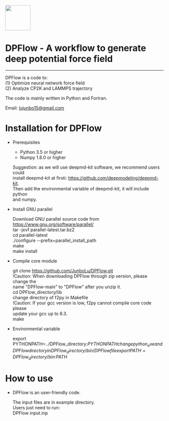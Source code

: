 <div align="left">
  <img src="https://github.com/JunboLu/DPFlow/tree/main/doc/logo.png" height="80px"/>
</div>

# DPFlow - A workflow to generate deep potential force field
---------

DPFlow is a code to:  
(1) Optimize neural network force field  
(2) Analyze CP2K and LAMMPS trajectory  

The code is mainly written in Python and Fortran.  

Email: lujunbo15@gmail.com
  
# Installation for DPFlow

* Prerequisites
   - Python 3.5 or higher
   - Numpy 1.8.0 or higher

   Suggestion: as we will use deepmd-kit software, we recommend users could  
   install deepmd-kit at firsti: https://github.com/deepmodeling/deepmd-kit.   
   Then add the environmental variable of deepmd-kit, it will include python   
   and numpy.  

* Install GNU parallel

    Download GNU parallel source code from https://www.gnu.org/software/parallel/  
    tar -jxvf parallel-latest.tar.bz2  
    cd parallel-latest  
    ./configure --prefix=parallel_install_path  
    make  
    make install  

* Compile core module
  
    git clone https://github.com/JunboLu/DPFlow.git  
    !Caution: When downloading DPFlow through zip version, please change the  
    name "DPFlow-main" to "DPFlow" after you unzip it.  
    cd DPFlow_directory/lib  
    change directory of f2py in Makefile  
    !Caution: If your gcc version is low, f2py cannot compile core code please  
    update your gcc up to 6.3.  
    make  

* Environmental variable

    export PYTHONPATH=../DPFlow_directory:$PYTHONPATH  
    change python_exe and DPFlow directory in DPFlow_directory/bin/DPFlow file  
    export PATH=DPFlow_directory/bin:$PATH  

# How to use 
* DPFlow is an user-friendly code.  

  The input files are in example directory.  
  Users just need to run:  
  DPFlow input.inp  
